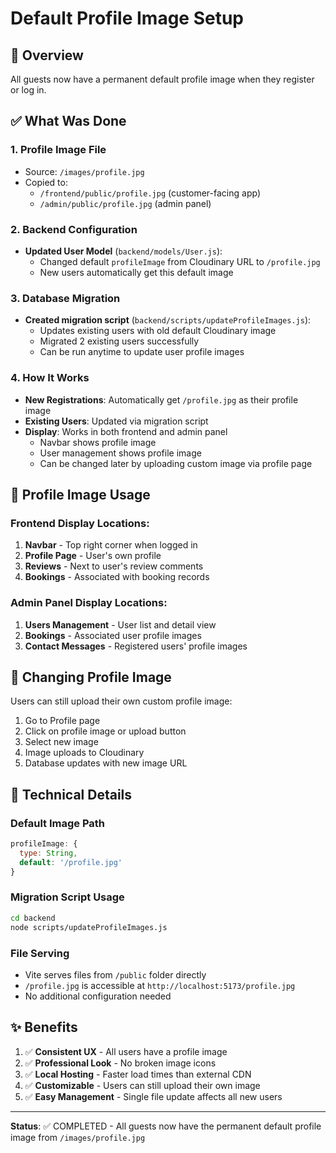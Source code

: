 # Default Profile Image Setup

## 📸 Overview
All guests now have a permanent default profile image when they register or log in.

## ✅ What Was Done

### 1. **Profile Image File**
- Source: `/images/profile.jpg`
- Copied to:
  - `/frontend/public/profile.jpg` (customer-facing app)
  - `/admin/public/profile.jpg` (admin panel)

### 2. **Backend Configuration**
- **Updated User Model** (`backend/models/User.js`):
  - Changed default `profileImage` from Cloudinary URL to `/profile.jpg`
  - New users automatically get this default image

### 3. **Database Migration**
- **Created migration script** (`backend/scripts/updateProfileImages.js`):
  - Updates existing users with old default Cloudinary image
  - Migrated 2 existing users successfully
  - Can be run anytime to update user profile images

### 4. **How It Works**
- **New Registrations**: Automatically get `/profile.jpg` as their profile image
- **Existing Users**: Updated via migration script
- **Display**: Works in both frontend and admin panel
  - Navbar shows profile image
  - User management shows profile image
  - Can be changed later by uploading custom image via profile page

## 🎨 Profile Image Usage

### Frontend Display Locations:
1. **Navbar** - Top right corner when logged in
2. **Profile Page** - User's own profile
3. **Reviews** - Next to user's review comments
4. **Bookings** - Associated with booking records

### Admin Panel Display Locations:
1. **Users Management** - User list and detail view
2. **Bookings** - Associated user profile images
3. **Contact Messages** - Registered users' profile images

## 🔄 Changing Profile Image

Users can still upload their own custom profile image:
1. Go to Profile page
2. Click on profile image or upload button
3. Select new image
4. Image uploads to Cloudinary
5. Database updates with new image URL

## 📝 Technical Details

### Default Image Path
```javascript
profileImage: {
  type: String,
  default: '/profile.jpg'
}
```

### Migration Script Usage
```bash
cd backend
node scripts/updateProfileImages.js
```

### File Serving
- Vite serves files from `/public` folder directly
- `/profile.jpg` is accessible at `http://localhost:5173/profile.jpg`
- No additional configuration needed

## ✨ Benefits

1. ✅ **Consistent UX** - All users have a profile image
2. ✅ **Professional Look** - No broken image icons
3. ✅ **Local Hosting** - Faster load times than external CDN
4. ✅ **Customizable** - Users can still upload their own image
5. ✅ **Easy Management** - Single file update affects all new users

---

**Status**: ✅ COMPLETED - All guests now have the permanent default profile image from `/images/profile.jpg`
